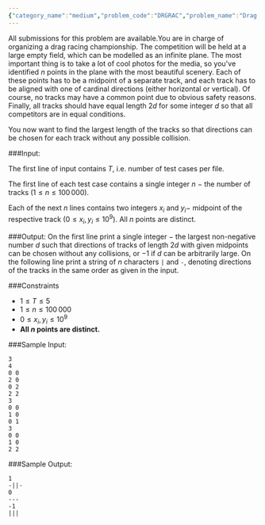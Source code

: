 ```yaml
---
{"category_name":"medium","problem_code":"DRGRAC","problem_name":"Drag Racing","languages_supported":{"0":"C","1":"CPP14","2":"JAVA","3":"PYTH","4":"PYTH 3.6","5":"PYPY","6":"CS2","7":"PAS fpc","8":"PAS gpc","9":"RUBY","10":"PHP","11":"GO","12":"NODEJS","13":"HASK","14":"rust","15":"SCALA","16":"swift","17":"D","18":"PERL","19":"FORT","20":"WSPC","21":"ADA","22":"CAML","23":"ICK","24":"BF","25":"ASM","26":"CLPS","27":"PRLG","28":"ICON","29":"SCM qobi","30":"PIKE","31":"ST","32":"NICE","33":"LUA","34":"BASH","35":"NEM","36":"LISP sbcl","37":"LISP clisp","38":"SCM guile","39":"JS","40":"ERL","41":"TCL","42":"kotlin","43":"PERL6","44":"TEXT","45":"SCM chicken","46":"PYP3","47":"CLOJ","48":"COB","49":"FS"},"max_timelimit":"3 - 10","source_sizelimit":50000,"problem_author":"vijju123","problem_tester":null,"date_added":"18-11-2018","tags":{"0":"vijju123"},"time":{"view_start_date":1542546000,"submit_start_date":1542546000,"visible_start_date":1542546000,"end_date":1735669800},"is_direct_submittable":false,"layout":"problem"}
---
```

<span class="solution-visible-txt">All submissions for this problem are available.</span>You are in charge of organizing a drag racing championship. The competition will be held at a large empty field, which can be modelled as an infinite plane. The most important thing is to take a lot of cool photos for the media, so you've identified $n$ points in the plane with the most beautiful scenery. Each of these points has to be a midpoint of a separate track, and each track has to be aligned with one of cardinal directions (either horizontal or vertical). Of course, no tracks may have a common point due to obvious safety reasons. Finally, all tracks should have equal length $2d$ for some integer $d$ so that all competitors are in equal conditions.

You now want to find the largest length of the tracks so that directions can be chosen for each track without any possible collision.

###Input:

The first line of input contains $T$, i.e. number of test cases per file.

The first line of each test case contains a single integer $n$ $-$ the number of tracks ($1 \leq n \leq 100\,000$).

Each of the next $n$ lines contains two integers $x_i$ and $y_i-$ midpoint of the respective track ($0 \leq x_i, y_i \leq 10^9$). All $n$ points are distinct.

###Output:
On the first line print a single integer $-$ the largest non-negative number $d$ such that directions of tracks of length $2d$ with given midpoints can be chosen without any collisions, or $-1$ if $d$ can be arbitrarily large. On the following line print a string of $n$ characters `|` and `-`, denoting directions of the tracks in the same order as given in the input.

###Constraints 
- $1  \leq  T  \leq  5$
- $1 \leq n \leq 100\,000$
- $0 \leq x_i, y_i \leq 10^9$
- **All $n$ points are distinct.**



###Sample Input:
```
3
4
0 0
2 0
0 2
2 2
3
0 0
1 0
0 1
3
0 0
1 0
2 2
```

###Sample Output:
```
1
-||-
0
---
-1
|||
```

